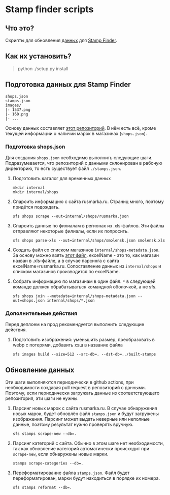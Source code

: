 # Stamp finder scripts
## Что это?
Скрипты для обновления [данных](https://github.com/gwisp2/russian-stamps) для [Stamp Finder](https://github.com/gwisp2/stamp-finder).

## Как их установить?
> python ./setup.py install

## Подготовка данных для Stamp Finder
```
shops.json
stamps.json
images/
|- 1537.png
|- 160.png
|- ...
```

Основу данных составляет [этот репозиторий](https://github.com/gwisp2/russian-stamps).
В нём есть всё, кроме текущей информации о наличии марок в магазинах (`shops.json`).

### Подготовка shops.json

Для создания `shops.json` необходимо выполнить следующие шаги.
Подразумевается, что репозиторий с данными склонирован в рабочую директорию, то есть существует файл `./stamps.json`.
1. Подготовить каталог для временных данных
   ```commandline
   mkdir internal
   mkdir internal/shops
   ```
2. Спарсить информацию с сайта rusmarka.ru. Страниц много, поэтому придётся подождать.
    ```
    sfs shops scrape --out=internal/shops/rusmarka.json
    ```
3. Спарсить данные по филиалам в регионах из .xls-файлов. Эти файлы отправляют некоторые филиалы, если их попросить.
    ```
    sfs shops parse-xls --out=internal/shops/smolensk.json smolensk.xls
    ```
4. Создать файл со списком магазинов `internal/shops-metadata.json`. 
   За основу можно взять [этот файл](src/sfs/core/data/default-shops-metadata.json).
   excelName - это то, как магазин назван в .xls-файле, а в случае парсинга с сайта excelName=rusmarka.ru.
   Сопоставление данных из `internal/shops` и списком магазинов производится по excelName. 
   
5. Собрать информацию по магазинам в один файл. `*` в следующей команде должен обрабатываться командной оболочкой, а не sfs.
   ```
   sfs shops join --metadata=internal/shops-metadata.json --out=shops.json internal/shops/*.json
   ```

### Дополнительные действия
Перед деплоем на прод рекомендуется выполнить следующие действия. 
1. Подготовить изображения: уменьшить размер, преобразовать в webp с потерями, добавить хэш в название файла
   ```
   sfs images build --size=512 --src-db=. --dst-db=../built-stamps
   ```
   
## Обновление данных
Эти шаги выполняются периодически в github actions, при необходимости создавая pull request в репозиторий с данными.
Поэтому, если периодически загружать данные из соответствующего репозитория, эти шаги не нужны. 

1. Парсинг новых марок с сайта rusmarka.ru. В случае обнаружения новых марок, будет обновлён файл `stamps.json` и будут загружены изображения.
   Парсинг может выдать неверные или неполные данные, поэтому результат нужно проверять вручную.
   ```
   sfs stamps scrape-new --db=.
   ```
2. Парсинг категорий с сайта. Обычно в этом шаге нет необходимости, так как обновление 
   категорий автоматически происходит при `scrape-new`, если обнаружены новые марки.  
   ```
   stamps scrape-categories --db=.
   ```
3. Переформатирование файла `stamps.json`.
   Файл будет переформатирован, марки будут находиться в порядке их номера.
   ```
   sfs stamps reformat --db=. 
   ```
